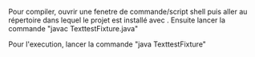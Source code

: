 Pour compiler, ouvrir une fenetre de commande/script shell puis aller au répertoire dans lequel le projet est installé avec . Ensuite lancer la commande "javac TexttestFixture.java"

Pour l'execution, lancer la commande "java TexttestFixture"